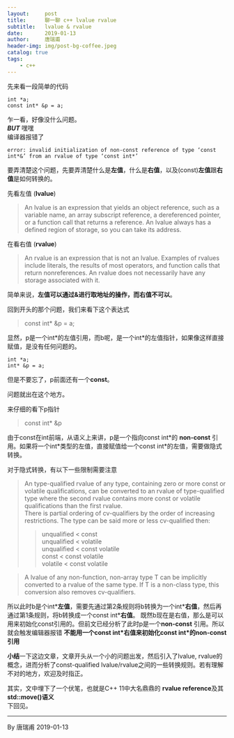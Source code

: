 ```yaml
---
layout:     post
title:      聊一聊 c++ lvalue rvalue
subtitle:   lvalue & rvalue
date:       2019-01-13
author:     唐瑞甫
header-img: img/post-bg-coffee.jpeg
catalog: true
tags:
    - c++
---  
```


先来看一段简单的代码

```
int *a;
const int* &p = a;
```
乍一看，好像没什么问题。  
***BUT*** 嘿嘿  
编译器报错了 

```
error: invalid initialization of non-const reference of type ‘const int*&’ from an rvalue of type ‘const int*’ 
```
  
要弄清楚这个问题，先要弄清楚什么是**左值**，什么是**右值**，以及(const)**左值**跟**右值**是如何转换的。  
  
先看左值 (**lvalue**)

> An lvalue is an expression that yields an object reference, such as a variable name, an array subscript reference, a dereferenced pointer, or a function call that returns a reference. An lvalue always has a defined region of storage, so you can take its address. 
  
在看右值 (**rvalue**)

> An rvalue is an expression that is not an lvalue. Examples of rvalues include literals, the results of most operators, and function calls that return nonreferences. An rvalue does not necessarily have any storage associated with it.

简单来说，**左值可以通过&进行取地址的操作，而右值不可以**。  
  
回到开头的那个问题，我们来看下这个表达式

> const int* &p = a;
  
显然，p是一个int\*的左值引用，而b呢，是一个int\*的左值指针，如果像这样直接赋值，是没有任何问题的。

```
int *a;
int* &p = a;
```
  
  
但是不要忘了，p前面还有一个**const**。  
  
问题就出在这个地方。

来仔细的看下p指针 
> const int\* &p  

由于const在int前端，从语义上来讲，p是一个指向const int\*的 **non-const** 引用。如果将一个int\*类型的左值，直接赋值给一个const int\*的左值，需要做隐式转换。
  
对于隐式转换，有以下一些限制需要注意
> An type-qualified rvalue of any type, containing zero or more const or volatile qualifications, can be converted to an rvalue of type-qualified type where the second rvalue contains more const or volatile qualifications than the first rvalue.  
>There is partial ordering of cv-qualifiers by the order of increasing restrictions. The type can be said more or less cv-qualified then:  
>>unqualified < const  
unqualified < volatile  
unqualified < const volatile  
const < const volatile  
volatile < const volatile  

> A lvalue of any non-function, non-array type T can be implicitly converted to a rvalue of the same type. If T is a non-class type, this conversion also removes cv-qualifiers.
  
所以此时b是个int\***左值**，需要先通过第2条规则将b转换为一个int\***右值**，然后再通过第1条规则，将b转换成一个const int\***右值**。
既然b现在是右值，那么是可以用来初始化const引用的。但前文已经分析了此时p是一个**non-const** 引用。所以就会触发编辑器报错
**不能用一个const int\*右值来初始化const int\*的non-const引用**

**小结**一下这边文章，文章开头从一个小的问题出发，然后引入了lvalue, rvalue的概念，进而分析了const-qualified lvalue/rvalue之间的一些转换规则。若有理解不对的地方，欢迎及时指正。

其实，文中埋下了一个伏笔，也就是C++ 11中大名鼎鼎的 **rvalue reference**及其**std::move()语义**  
下回见。  

---
  By 唐瑞甫
  2019-01-13 

